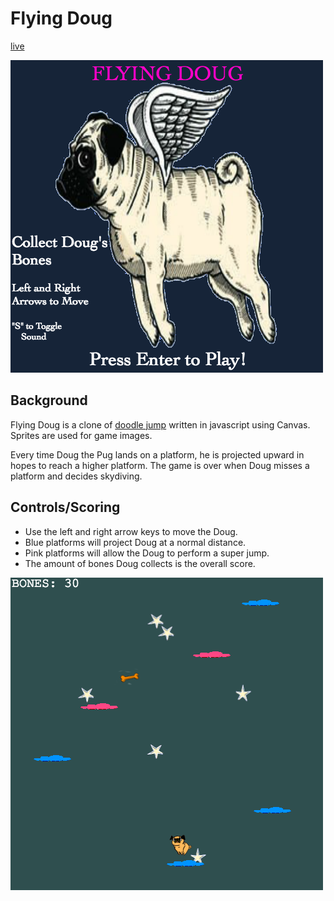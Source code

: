 # Flying Doug

[live](https://harrisonbui.github.io/FlyingDoug/)

![splash](assets/splash.png)

## Background
Flying Doug is a clone of [doodle jump](http://doodlejump.org/) written in javascript using Canvas. Sprites are used for game images.

Every time Doug the Pug lands on a platform, he is projected upward in hopes to reach a higher platform. The game is over when Doug misses a platform and decides skydiving.

## Controls/Scoring
- Use the left and right arrow keys to move the Doug.
- Blue platforms will project Doug at a normal distance.
- Pink platforms will allow the Doug to perform a super jump.
- The amount of bones Doug collects is the overall score.  

![wireframe](docs/gameplay.png)
